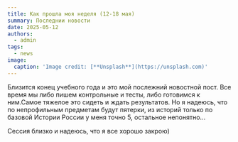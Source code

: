 ```yaml
---
title: Как прошла моя неделя (12-18 мая)
summary: Последнии новости
date: 2025-05-12
authors:
  - admin
tags:
  - news
image:
  caption: 'Image credit: [**Unsplash**](https://unsplash.com)'
---
```


Близится конец учебного года и это мой послежний новостной пост. Все время мы либо пишем контрольные и тесты, либо готовимся к ним.Самое тяжелое это сидеть и ждать результатов. Но я надеюсь, что по непрофильным предметам будут пятерки, из историй только по базовой Истории России у меня точно 5, остальное непонятно...

Сессия близко и надеюсь, что я все хорошо закрою)
